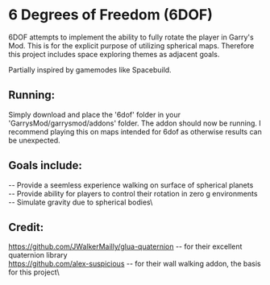 # 6 Degrees of Freedom (6DOF)
6DOF attempts to implement the ability to fully rotate the player in Garry's Mod.
This is for the explicit purpose of utilizing spherical maps.
Therefore this project includes space exploring themes as adjacent goals.

Partially inspired by gamemodes like Spacebuild.


## Running:
Simply download and place the '6dof' folder in your 'GarrysMod/garrysmod/addons' folder.
The addon should now be running.
I recommend playing this on maps intended for 6dof as otherwise results can be unexpected.


## Goals include:
-- Provide a seemless experience walking on surface of spherical planets\
-- Provide ability for players to control their rotation in zero g environments\
-- Simulate gravity due to spherical bodies\

## Credit:
https://github.com/JWalkerMailly/glua-quaternion -- for their excellent quaternion library\
https://github.com/alex-suspicious -- for their wall walking addon, the basis for this project\
